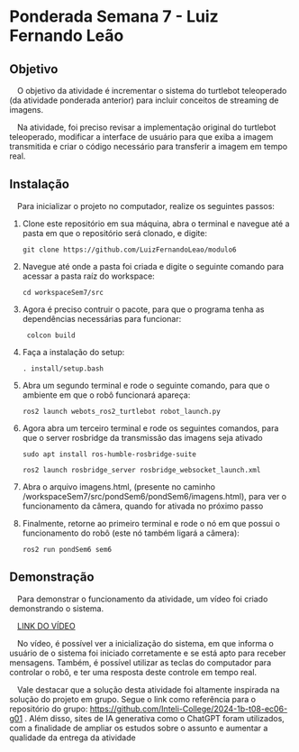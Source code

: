 # Ponderada Semana 7 - Luiz Fernando Leão

## Objetivo

&emsp;O objetivo da atividade é incrementar o sistema do turtlebot teleoperado (da atividade ponderada anterior) para incluir conceitos de streaming de imagens.

&emsp;Na atividade, foi preciso revisar a implementação original do turtlebot teleoperado, modificar a interface de usuário para que exiba a imagem transmitida e criar o código necessário para transferir a imagem em tempo real.

## Instalação

&emsp;Para inicializar o projeto no computador, realize os seguintes passos:

1. Clone este repositório em sua máquina, abra o terminal e navegue até a pasta em que o repositório será clonado, e digite:

    ```console
    git clone https://github.com/LuizFernandoLeao/modulo6
    ``` 

2. Navegue até onde a pasta foi criada e digite o seguinte comando para acessar a pasta raíz do workspace:

    ```console
    cd workspaceSem7/src
    ``` 

3. Agora é preciso contruir o pacote, para que o programa tenha as dependências necessárias para funcionar:

   ```console
    colcon build
    ``` 

4. Faça a instalação do setup:

    ```console
	. install/setup.bash
    ``` 

5. Abra um segundo terminal e rode o seguinte comando, para que o ambiente em que o robô funcionará apareça: 

    ```console
	ros2 launch webots_ros2_turtlebot robot_launch.py
    ``` 

6. Agora abra um terceiro terminal e rode os seguintes comandos, para que o server rosbridge da transmissão das imagens seja ativado

    ```console
	sudo apt install ros-humble-rosbridge-suite

    ros2 launch rosbridge_server rosbridge_websocket_launch.xml
    ``` 

7. Abra o arquivo imagens.html, (presente no caminho /workspaceSem7/src/pondSem6/pondSem6/imagens.html), para ver o funcionamento da câmera, quando for ativada no próximo passo

8. Finalmente, retorne ao primeiro terminal e rode o nó em que possui o funcionamento do robô (este nó também ligará a câmera): 

    ```console 
    ros2 run pondSem6 sem6 
    ``` 
## Demonstração

&emsp;Para demonstrar o funcionamento da atividade, um vídeo foi criado demonstrando o sistema.

&emsp;<a href="https://www.youtube.com/watch?v=B1PH7GKhZqo">LINK DO VÍDEO</a>

&emsp;No vídeo, é possível ver a inicialização do sistema, em que informa o usuário de o sistema foi iniciado corretamente e se está apto para receber mensagens. Também, é possível utilizar as teclas do computador para controlar o robô, e ter uma resposta deste controle em tempo real.

&emsp;Vale destacar que a solução desta atividade foi altamente inspirada na solução do projeto em grupo. Segue o link como referência para o repositório do grupo: https://github.com/Inteli-College/2024-1b-t08-ec06-g01 . Além disso, sites de IA generativa como o ChatGPT foram utilizados, com a finalidade de ampliar os estudos sobre o assunto e aumentar a qualidade da entrega da atividade
